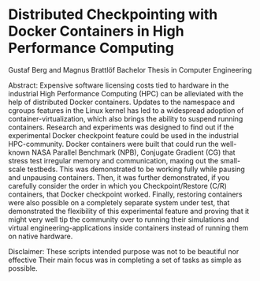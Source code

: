 # Distributed Checkpointing with Docker Containers in High Performance Computing
Gustaf Berg and Magnus Brattlöf Bachelor Thesis in Computer Engineering

Abstract:
Expensive software licensing costs tied to hardware in the industrial High Performance Computing (HPC) can be alleviated with the help of distributed Docker containers. Updates to the namespace and cgroups features in the Linux kernel has led to a widespread adoption of container-virtualization, which also brings the ability to suspend running containers. Research and experiments was designed to find out if the experimental Docker checkpoint feature could be used in the industrial HPC-community. Docker containers were built that could run the well-known NASA Parallel Benchmark (NPB), Conjugate Gradient (CG) that stress test irregular memory and communication, maxing out the small-scale testbeds. This was demonstrated to be working fully while pausing and unpausing containers. Then, it was further demonstrated, if you carefully consider the order in which you Checkpoint/Restore (C/R) containers, that Docker checkpoint worked. Finally, restoring containers were also possible on a completely separate system under test, that demonstrated the flexibility of this experimental feature and proving that it might very well tip the community over to running their simulations and virtual engineering-applications inside containers instead of running them on native hardware.

Disclaimer:
These scripts intended purpose was not to be beautiful nor effective Their main focus was in completing a set of tasks as simple as possible.
